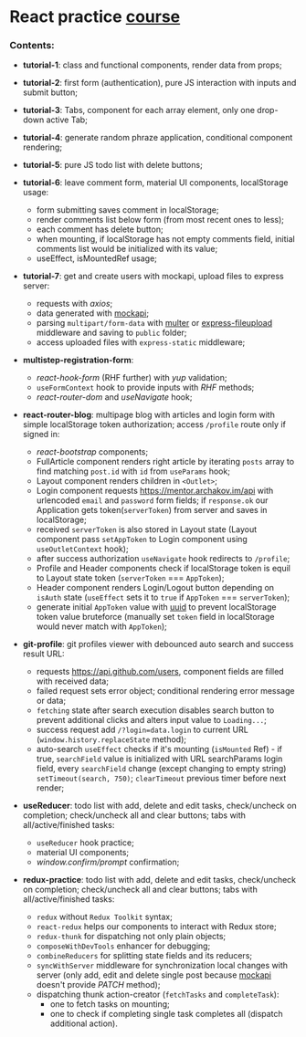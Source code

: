 # React practice [course](https://github.com/Archakov06)

### Contents:

- **tutorial-1**: class and functional components, render data from props;
- **tutorial-2**: first form (authentication), pure JS interaction with inputs and submit button;
- **tutorial-3**: Tabs, component for each array element, only one drop-down active Tab;
- **tutorial-4**: generate random phraze application, conditional component rendering;
- **tutorial-5**: pure JS todo list with delete buttons;
- **tutorial-6**: leave comment form, material UI components, localStorage usage:
  - form submitting saves comment in localStorage;
  - render comments list below form (from most recent ones to less);
  - each comment has delete button;
  - when mounting, if localStorage has not empty comments field, initial comments list would be initialized with its value;
  - useEffect, isMountedRef usage;
- **tutorial-7**: get and create users with mockapi, upload files to express server:

  - requests with _axios_;
  - data generated with [mockapi](https://mockapi.io);
  - parsing `multipart/form-data` with [multer](https://www.npmjs.com/package/multer) or [express-fileupload](https://www.npmjs.com/package/express-fileupload) middleware and saving to `public` folder;
  - access uploaded files with `express-static` middleware;

- **multistep-registration-form**:

  - _react-hook-form_ (RHF further) with _yup_ validation;
  - `useFormContext` hook to provide inputs with _RHF_ methods;
  - _react-router-dom_ and _useNavigate_ hook;

- **react-router-blog**: multipage blog with articles and login form with simple localStorage token authorization; access `/profile` route only if signed in:

  - _react-bootstrap_ components;
  - FullArticle component renders right article by iterating `posts` array to find matching `post.id` with `id` from `useParams` hook;
  - Layout component renders children in `<Outlet>`;
  - Login component requests https://mentor.archakov.im/api with urlencoded `email` and `password` form fields; if `response.ok` our Application gets token(`serverToken`) from server and saves in localStorage;
  - received `serverToken` is also stored in Layout state (Layout component pass `setAppToken` to Login component using `useOutletContext` hook);
  - after success authorization `useNavigate` hook redirects to `/profile`;
  - Profile and Header components check if localStorage token is equil to Layout state token (`serverToken` === `AppToken`);
  - Header component renders Login/Logout button depending on `isAuth` state (`useEffect` sets it to `true` if `AppToken` === `serverToken`);
  - generate initial `AppToken` value with [uuid](https://www.npmjs.com/package/uuid) to prevent localStorage token value bruteforce (manually set `token` field in localStorage would never match with `AppToken`);

- **git-profile**: git profiles viewer with debounced auto search and success result URL:

  - requests https://api.github.com/users, component fields are filled with received data;
  - failed request sets error object; conditional rendering error message or data;
  - `fetching` state after search execution disables search button to prevent additional clicks and alters input value to `Loading...`;
  - success request add `/?login=data.login` to current URL (`window.history.replaceState` method);
  - auto-search `useEffect` checks if it's mounting (`isMounted` Ref) - if true, `searchField` value is initialized with URL searchParams login field, every `searchField` change (except changing to empty string) `setTimeout(search, 750)`; `clearTimeout` previous timer before next render;

- **useReducer**: todo list with add, delete and edit tasks, check/uncheck on completion; check/uncheck all and clear buttons; tabs with all/active/finished tasks:

  - `useReducer` hook practice;
  - material UI components;
  - _window.confirm/prompt_ confirmation;

- **redux-practice**: todo list with add, delete and edit tasks, check/uncheck on completion; check/uncheck all and clear buttons; tabs with all/active/finished tasks:
  - `redux` without `Redux Toolkit` syntax;
  - `react-redux` helps our components to interact with Redux store;
  - `redux-thunk` for dispatching not only plain objects;
  - `composeWithDevTools` enhancer for debugging;
  - `combineReducers` for splitting state fields and its reducers;
  - `syncWithServer` middleware for synchronization local changes with server (only add, edit and delete single post because [mockapi](https://mockapi.io) doesn't provide _PATCH_ method);
  - dispatching thunk action-creator (`fetchTasks` and `completeTask`):
    - one to fetch tasks on mounting;
    - one to check if completing single task completes all (dispatch additional action).
